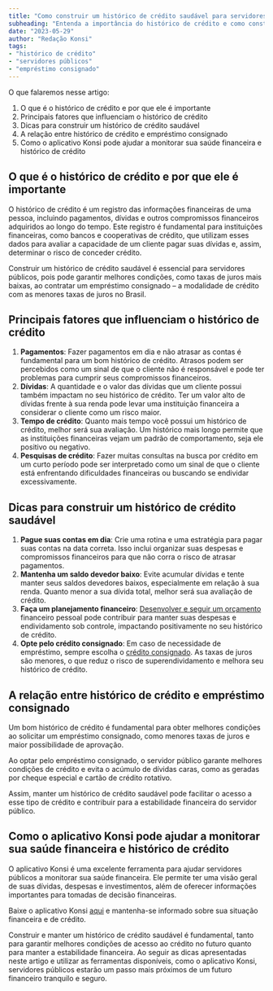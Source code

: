 ```yaml
---
title: "Como construir um histórico de crédito saudável para servidores públicos"
subheading: "Entenda a importância do histórico de crédito e como construí-lo para garantir melhores condições ao contratar um empréstimo consignado"
date: "2023-05-29"
author: "Redação Konsi"
tags:
- "histórico de crédito"
- "servidores públicos"
- "empréstimo consignado"
---
```


O que falaremos nesse artigo:
1. O que é o histórico de crédito e por que ele é importante
2. Principais fatores que influenciam o histórico de crédito
3. Dicas para construir um histórico de crédito saudável
4. A relação entre histórico de crédito e empréstimo consignado
5. Como o aplicativo Konsi pode ajudar a monitorar sua saúde financeira e histórico de crédito

## O que é o histórico de crédito e por que ele é importante

O histórico de crédito é um registro das informações financeiras de uma pessoa, incluindo pagamentos, dívidas e outros compromissos financeiros adquiridos ao longo do tempo. Este registro é fundamental para instituições financeiras, como bancos e cooperativas de crédito, que utilizam esses dados para avaliar a capacidade de um cliente pagar suas dívidas e, assim, determinar o risco de conceder crédito.

Construir um histórico de crédito saudável é essencial para servidores públicos, pois pode garantir melhores condições, como taxas de juros mais baixas, ao contratar um empréstimo consignado – a modalidade de crédito com as menores taxas de juros no Brasil.

## Principais fatores que influenciam o histórico de crédito

1. **Pagamentos**: Fazer pagamentos em dia e não atrasar as contas é fundamental para um bom histórico de crédito. Atrasos podem ser percebidos como um sinal de que o cliente não é responsável e pode ter problemas para cumprir seus compromissos financeiros.
2. **Dívidas**: A quantidade e o valor das dívidas que um cliente possui também impactam no seu histórico de crédito. Ter um valor alto de dívidas frente à sua renda pode levar uma instituição financeira a considerar o cliente como um risco maior.
3. **Tempo de crédito**: Quanto mais tempo você possui um histórico de crédito, melhor será sua avaliação. Um histórico mais longo permite que as instituições financeiras vejam um padrão de comportamento, seja ele positivo ou negativo.
4. **Pesquisas de crédito**: Fazer muitas consultas na busca por crédito em um curto período pode ser interpretado como um sinal de que o cliente está enfrentando dificuldades financeiras ou buscando se endividar excessivamente.

## Dicas para construir um histórico de crédito saudável

1. **Pague suas contas em dia**: Crie uma rotina e uma estratégia para pagar suas contas na data correta. Isso inclui organizar suas despesas e compromissos financeiros para que não corra o risco de atrasar pagamentos.
2. **Mantenha um saldo devedor baixo**: Evite acumular dívidas e tente manter seus saldos devedores baixos, especialmente em relação à sua renda. Quanto menor a sua dívida total, melhor será sua avaliação de crédito.
3. **Faça um planejamento financeiro**: [Desenvolver e seguir um orçamento](https://www.konsi.com.br/postagens/como-criar-e-seguir-um-oramento-financeiro-pessoal-para-servidores-pblicos) financeiro pessoal pode contribuir para manter suas despesas e endividamento sob controle, impactando positivamente no seu histórico de crédito.
4. **Opte pelo crédito consignado**: Em caso de necessidade de empréstimo, sempre escolha o [crédito consignado](https://www.konsi.com.br/postagens/5-motivos-para-escolher-o-credito-consignado-publico). As taxas de juros são menores, o que reduz o risco de superendividamento e melhora seu histórico de crédito.

## A relação entre histórico de crédito e empréstimo consignado

Um bom histórico de crédito é fundamental para obter melhores condições ao solicitar um empréstimo consignado, como menores taxas de juros e maior possibilidade de aprovação.

Ao optar pelo empréstimo consignado, o servidor público garante melhores condições de crédito e evita o acúmulo de dívidas caras, como as geradas por cheque especial e cartão de crédito rotativo.

Assim, manter um histórico de crédito saudável pode facilitar o acesso a esse tipo de crédito e contribuir para a estabilidade financeira do servidor público.

## Como o aplicativo Konsi pode ajudar a monitorar sua saúde financeira e histórico de crédito

O aplicativo Konsi é uma excelente ferramenta para ajudar servidores públicos a monitorar sua saúde financeira. Ele permite ter uma visão geral de suas dívidas, despesas e investimentos, além de oferecer informações importantes para tomadas de decisão financeiras.

Baixe o aplicativo Konsi [aqui](https://www.konsi.com.br/download) e mantenha-se informado sobre sua situação financeira e de crédito.

Construir e manter um histórico de crédito saudável é fundamental, tanto para garantir melhores condições de acesso ao crédito no futuro quanto para manter a estabilidade financeira. Ao seguir as dicas apresentadas neste artigo e utilizar as ferramentas disponíveis, como o aplicativo Konsi, servidores públicos estarão um passo mais próximos de um futuro financeiro tranquilo e seguro.